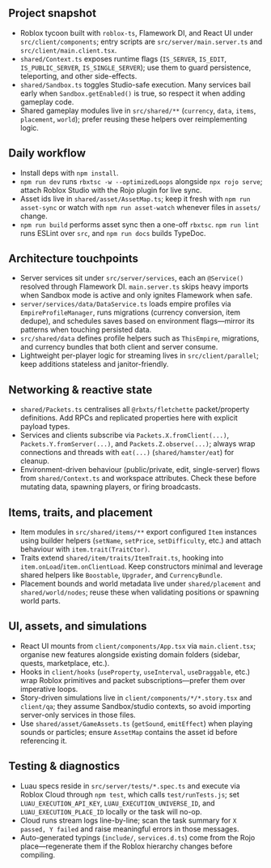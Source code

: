 ## Project snapshot
- Roblox tycoon built with `roblox-ts`, Flamework DI, and React UI under `src/client/components`; entry scripts are `src/server/main.server.ts` and `src/client/main.client.tsx`.
- `shared/Context.ts` exposes runtime flags (`IS_SERVER`, `IS_EDIT`, `IS_PUBLIC_SERVER`, `IS_SINGLE_SERVER`); use them to guard persistence, teleporting, and other side-effects.
- `shared/Sandbox.ts` toggles Studio-safe execution. Many services bail early when `Sandbox.getEnabled()` is true, so respect it when adding gameplay code.
- Shared gameplay modules live in `src/shared/**` (`currency`, `data`, `items`, `placement`, `world`); prefer reusing these helpers over reimplementing logic.

## Daily workflow
- Install deps with `npm install`.
- `npm run dev` runs `rbxtsc -w --optimizedLoops` alongside `npx rojo serve`; attach Roblox Studio with the Rojo plugin for live sync.
- Asset ids live in `shared/asset/AssetMap.ts`; keep it fresh with `npm run asset-sync` or watch with `npm run asset-watch` whenever files in `assets/` change.
- `npm run build` performs asset sync then a one-off `rbxtsc`. `npm run lint` runs ESLint over `src`, and `npm run docs` builds TypeDoc.

## Architecture touchpoints
- Server services sit under `src/server/services`, each an `@Service()` resolved through Flamework DI. `main.server.ts` skips heavy imports when Sandbox mode is active and only ignites Flamework when safe.
- `server/services/data/DataService.ts` loads empire profiles via `EmpireProfileManager`, runs migrations (currency conversion, item dedupe), and schedules saves based on environment flags—mirror its patterns when touching persisted data.
- `src/shared/data` defines profile helpers such as `ThisEmpire`, migrations, and currency bundles that both client and server consume.
- Lightweight per-player logic for streaming lives in `src/client/parallel`; keep additions stateless and janitor-friendly.

## Networking & reactive state
- `shared/Packets.ts` centralises all `@rbxts/fletchette` packet/property definitions. Add RPCs and replicated properties here with explicit payload types.
- Services and clients subscribe via `Packets.X.fromClient(...)`, `Packets.Y.fromServer(...)`, and `Packets.Z.observe(...)`; always wrap connections and threads with `eat(...)` (`shared/hamster/eat`) for cleanup.
- Environment-driven behaviour (public/private, edit, single-server) flows from `shared/Context.ts` and workspace attributes. Check these before mutating data, spawning players, or firing broadcasts.

## Items, traits, and placement
- Item modules in `src/shared/items/**` export configured `Item` instances using builder helpers (`setName`, `setPrice`, `setDifficulty`, etc.) and attach behaviour with `item.trait(TraitCtor)`.
- Traits extend `shared/item/traits/ItemTrait.ts`, hooking into `item.onLoad`/`item.onClientLoad`. Keep constructors minimal and leverage shared helpers like `Boostable`, `Upgrader`, and `CurrencyBundle`.
- Placement bounds and world metadata live under `shared/placement` and `shared/world/nodes`; reuse these when validating positions or spawning world parts.

## UI, assets, and simulations
- React UI mounts from `client/components/App.tsx` via `main.client.tsx`; organise new features alongside existing domain folders (sidebar, quests, marketplace, etc.).
- Hooks in `client/hooks` (`useProperty`, `useInterval`, `useDraggable`, etc.) wrap Roblox primitives and packet subscriptions—prefer them over imperative loops.
- Story-driven simulations live in `client/components/*/*.story.tsx` and `client/qa`; they assume Sandbox/studio contexts, so avoid importing server-only services in those files.
- Use `shared/asset/GameAssets.ts` (`getSound`, `emitEffect`) when playing sounds or particles; ensure `AssetMap` contains the asset id before referencing it.

## Testing & diagnostics
- Luau specs reside in `src/server/tests/*.spec.ts` and execute via Roblox Cloud through `npm test`, which calls `test/runTests.js`; set `LUAU_EXECUTION_API_KEY`, `LUAU_EXECUTION_UNIVERSE_ID`, and `LUAU_EXECUTION_PLACE_ID` locally or the task will no-op.
- Cloud runs stream logs line-by-line; scan the task summary for `X passed, Y failed` and raise meaningful errors in those messages.
- Auto-generated typings (`include/`, `services.d.ts`) come from the Rojo place—regenerate them if the Roblox hierarchy changes before compiling.